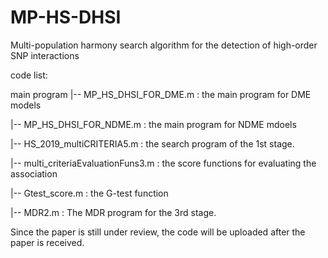 
# MP-HS-DHSI
Multi-population harmony search algorithm for the detection of high-order SNP interactions


code list:

  main program
   |-- MP_HS_DHSI_FOR_DME.m  : the main program for DME models 
   
   |-- MP_HS_DHSI_FOR_NDME.m : the main program for NDME mdoels
   
   |-- HS_2019_multiCRITERIA5.m : the search program of the 1st stage.
   
   |-- multi_criteriaEvaluationFuns3.m : the score functions for evaluating the association
   
   |-- Gtest_score.m : the G-test function 
   
   |-- MDR2.m  : The MDR program for the 3rd stage.


Since the paper is still under review, the code will be uploaded after the paper is received.
